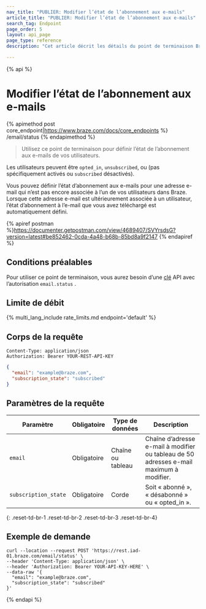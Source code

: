 ```yaml
---
nav_title: "PUBLIER: Modifier l’état de l’abonnement aux e-mails"
article_title: "PUBLIER: Modifier l’état de l’abonnement aux e-mails"
search_tag: Endpoint
page_order: 5
layout: api_page
page_type: reference
description: "Cet article décrit les détails du point de terminaison Braze Modifier l’état de l’abonnement à la messagerie de l’utilisateur."

---
```

{% api %}
# Modifier l’état de l’abonnement aux e-mails
{% apimethod post core_endpoint|https://www.braze.com/docs/core_endpoints %}
/email/status
{% endapimethod %}

> Utilisez ce point de terminaison pour définir l’état de l’abonnement aux e-mails de vos utilisateurs. 

Les utilisateurs peuvent être `opted_in`, `unsubscribed`, ou (pas spécifiquement activés ou `subscribed` désactivés).

Vous pouvez définir l’état d’abonnement aux e-mails pour une adresse e-mail qui n’est pas encore associée à l’un de vos utilisateurs dans Braze. Lorsque cette adresse e-mail est ultérieurement associée à un utilisateur, l’état d’abonnement à l’e-mail que vous avez téléchargé est automatiquement défini.

{% apiref postman %}https://documenter.getpostman.com/view/4689407/SVYrsdsG?version=latest#be852462-0cda-4a48-b68b-85bd8a9f2147 {% endapiref %}

## Conditions préalables

Pour utiliser ce point de terminaison, vous aurez besoin d’une [clé]({{site.baseurl}}/api/basics#rest-api-key/) API avec l’autorisation `email.status` .

## Limite de débit

{% multi_lang_include rate_limits.md endpoint='default' %}

## Corps de la requête

```
Content-Type: application/json
Authorization: Bearer YOUR-REST-API-KEY
```

```json
{
  "email": "example@braze.com",
  "subscription_state": "subscribed"
}
```

## Paramètres de la requête

| Paramètre | Obligatoire | Type de données | Description |
| --------- | ---------| --------- | ----------- |
| `email` | Obligatoire | Chaîne ou tableau | Chaîne d’adresse e-mail à modifier ou tableau de 50 adresses e-mail maximum à modifier. |
| `subscription_state` | Obligatoire | Corde | Soit « abonné », « désabonné » ou « opted_in ». |
{: .reset-td-br-1 .reset-td-br-2 .reset-td-br-3  .reset-td-br-4}

## Exemple de demande
```
curl --location --request POST 'https://rest.iad-01.braze.com/email/status' \
--header 'Content-Type: application/json' \
--header 'Authorization: Bearer YOUR-API-KEY-HERE' \
--data-raw '{
  "email": "example@braze.com",
  "subscription_state": "subscribed"
}'
```


{% endapi %}
